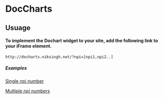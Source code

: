 # DocCharts
## Usuage
#### To implement the Dochart widget to your site, add the following link to your iFrame element. 
`http://docharts.niksingh.net/?npi=[npi1,npi2..]`

##### Examples

[Single npi number](http://docharts.niksingh.net/?npi=1366445108)

[Multiple npi numbers](http://docharts.niksingh.net/?npi=1518929637,1760466460)